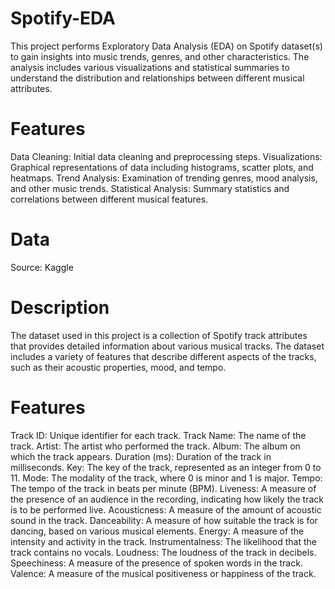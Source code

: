 # Spotify-EDA
This project performs Exploratory Data Analysis (EDA) on Spotify dataset(s) to gain insights into music trends, genres, and other characteristics. The analysis includes various visualizations and statistical summaries to understand the distribution and relationships between different musical attributes.

# Features
Data Cleaning: Initial data cleaning and preprocessing steps.
Visualizations: Graphical representations of data including histograms, scatter plots, and heatmaps.
Trend Analysis: Examination of trending genres, mood analysis, and other music trends.
Statistical Analysis: Summary statistics and correlations between different musical features.

# Data
Source: Kaggle

# Description
The dataset used in this project is a collection of Spotify track attributes that provides detailed information about various musical tracks. The dataset includes a variety of features that describe different aspects of the tracks, such as their acoustic properties, mood, and tempo.

# Features
Track ID: Unique identifier for each track.
Track Name: The name of the track.
Artist: The artist who performed the track.
Album: The album on which the track appears.
Duration (ms): Duration of the track in milliseconds.
Key: The key of the track, represented as an integer from 0 to 11.
Mode: The modality of the track, where 0 is minor and 1 is major.
Tempo: The tempo of the track in beats per minute (BPM).
Liveness: A measure of the presence of an audience in the recording, indicating how likely the track is to be performed live.
Acousticness: A measure of the amount of acoustic sound in the track.
Danceability: A measure of how suitable the track is for dancing, based on various musical elements.
Energy: A measure of the intensity and activity in the track.
Instrumentalness: The likelihood that the track contains no vocals.
Loudness: The loudness of the track in decibels.
Speechiness: A measure of the presence of spoken words in the track.
Valence: A measure of the musical positiveness or happiness of the track.
